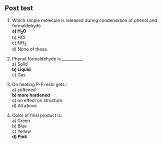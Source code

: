 ## Post test

1) Which simple molecule is released during condensation of phenol and formaldehyde.<br>
<b>a) H<sub>2</sub>O<br></b>
b) HCl<br>
c) NH<sub>3</sub><br>
d) None of these.<br>

2) Phenol formaldehyde is __________.<br>
a) Solid<br>
<b> b) Liquid<br></b>
c) Gas<br>

3) On heating P-F resin gets :<br>
a) softened<br>
<b>b) more hardened<br></b>
c) no effect on structure<br>
d) All above.<br>

4) Color of final product is: <br>
a) Green<br>
b) Blue<br>
c) Yellow<br>
<b>d) Pink<br></b>
